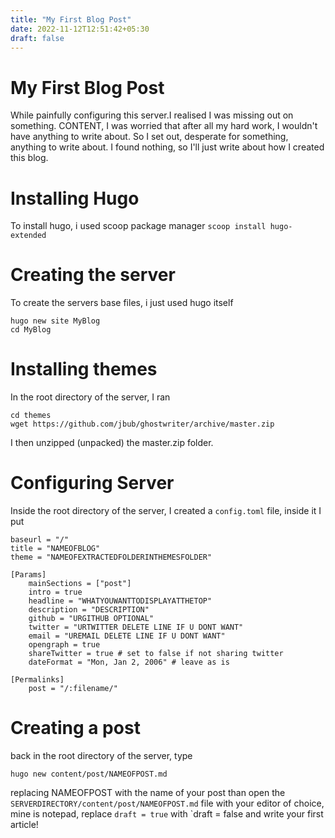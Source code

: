 ```yaml
---
title: "My First Blog Post"
date: 2022-11-12T12:51:42+05:30
draft: false
---
```

# My First Blog Post
While painfully configuring this server.I realised I was missing out on something. CONTENT, I was worried that after all my hard work, I wouldn't have anything to write about. So I set out, desperate for something, anything to write about.
I found nothing, so I'll just write about how I created this blog.
# Installing Hugo
To install hugo, i used scoop package manager
```scoop install hugo-extended```
# Creating the server
To create the servers base files, i just used hugo itself
```
hugo new site MyBlog
cd MyBlog
```
# Installing themes
In the root directory of the server, I ran
```
cd themes
wget https://github.com/jbub/ghostwriter/archive/master.zip
```
I then unzipped (unpacked) the master.zip folder.
# Configuring Server
Inside the root directory of the server, I created a `config.toml` file, inside it I put
```
baseurl = "/"
title = "NAMEOFBLOG"
theme = "NAMEOFEXTRACTEDFOLDERINTHEMESFOLDER"

[Params]
    mainSections = ["post"]
    intro = true
    headline = "WHATYOUWANTTODISPLAYATTHETOP"
    description = "DESCRIPTION"
    github = "URGITHUB OPTIONAL"
    twitter = "URTWITTER DELETE LINE IF U DONT WANT"
    email = "UREMAIL DELETE LINE IF U DONT WANT"
    opengraph = true
    shareTwitter = true # set to false if not sharing twitter
    dateFormat = "Mon, Jan 2, 2006" # leave as is

[Permalinks]
    post = "/:filename/"
```
# Creating a post
back in the root directory of the server, type
```
hugo new content/post/NAMEOFPOST.md
```
replacing NAMEOFPOST with the name of your post
than open the `SERVERDIRECTORY/content/post/NAMEOFPOST.md` file with your editor of choice, mine is notepad, replace `draft = true` with `draft = false and write your first article!